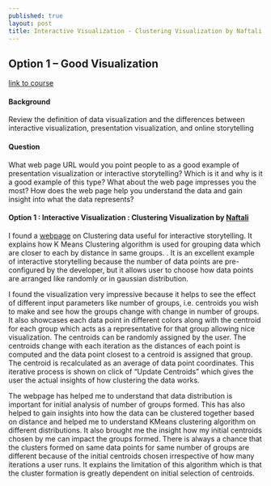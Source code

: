 ```yaml
---
published: true
layout: post
title: Interactive Visualization - Clustering Visualization by Naftali
---
```

## Option 1 – Good Visualization
 [link to course](https://www.coursera.org/learn/datavisualization/)
#### Background


Review the definition of data visualization and the differences between interactive visualization, presentation visualization, and online storytelling

#### Question

What web page URL would you point people to as a good example of presentation visualization or interactive storytelling? Which is it and why is it a good example of this type? What about the web page impresses you the most? How does the web page help you understand the data and gain insight into what the data represents?

#### Option 1 : Interactive Visualization : Clustering Visualization by [Naftali](https://www.naftaliharris.com/)

I found a [webpage](https://www.naftaliharris.com/blog/visualizing-k-means-clustering/) on Clustering data useful for interactive storytelling. It explains how K Means Clustering algorithm is used for grouping data which are closer to each by distance in same groups. . It is an excellent example of interactive storytelling because the number of data points are pre-configured by the developer, but it allows user to choose how data points are arranged like randomly or in gaussian distribution.

I found the visualization very impressive because it helps to see the effect of different input parameters like number of groups, i.e. centroids you wish to make and see how the groups change with change in number of groups. It also showcases each data point in different colors along with the centroid for each group which acts as a representative for that group allowing nice visualization. The centroids can be randomly assigned by the user. The centroids change with each iteration as the distances of each point is computed and the data point closest to a centroid is assigned that group. The centroid is recalculated as an average of data point coordinates. This iterative process is shown on click of “Update Centroids” which gives the user the actual insights of how clustering the data works.

The webpage has helped me to understand that data distribution is important for initial analysis of number of groups formed. This has also helped to gain insights into how the data can be clustered together based on distance and helped me to understand KMeans clustering algorithm on different distributions. It also brought me the insight how my initial centroids chosen by me can impact the groups formed. There is always a chance that the clusters formed on same data points for same number of groups are different because of the initial centroids chosen irrespective of how many iterations a user runs. It explains the limitation of this algorithm which is that the cluster formation is greatly dependent on initial selection of centroids.
